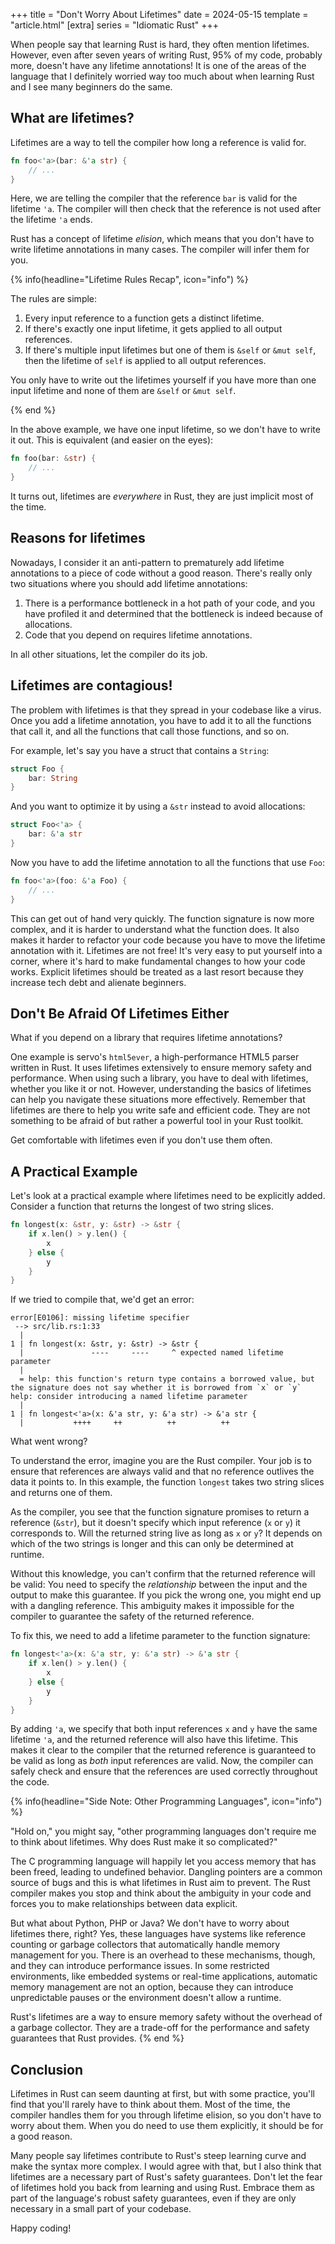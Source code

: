 +++
title = "Don't Worry About Lifetimes"
date = 2024-05-15
template = "article.html"
[extra]
series = "Idiomatic Rust"
+++

When people say that learning Rust is hard, they often mention lifetimes. However, even after seven years of writing Rust, 95% of my code, probably more, doesn't have any lifetime annotations! It is one of the areas of the language that I definitely worried way too much about when learning Rust and I see many beginners do the same.

## What are lifetimes?

Lifetimes are a way to tell the compiler how long a reference is valid for.

```rust
fn foo<'a>(bar: &'a str) {
    // ...
}
```

Here, we are telling the compiler that the reference `bar` is valid for the lifetime `'a`. The compiler will then check that the reference is not used after the lifetime `'a` ends.

Rust has a concept of lifetime *elision*, which means that you don't have to write lifetime annotations in many cases. The compiler will infer them for you.

{% info(headline="Lifetime Rules Recap", icon="info") %}

The rules are simple:

1. Every input reference to a function gets a distinct lifetime.
2. If there's exactly one input lifetime, it gets applied to all output references.
3. If there's multiple input lifetimes but one of them is `&self` or `&mut self`, then the lifetime of `self` is applied to all output references.

You only have to write out the lifetimes yourself if you have more than one input lifetime and none of them are `&self` or `&mut self`.

{% end %}

In the above example, we have one input lifetime, so we don't have to write it out. This is equivalent (and easier on the eyes):

```rust
fn foo(bar: &str) {
    // ...
}
```

It turns out, lifetimes are *everywhere* in Rust, they are just implicit most of the time.

## Reasons for lifetimes

Nowadays, I consider it an anti-pattern to prematurely add lifetime annotations to a piece of code without a good reason. There's really only two situations where you should add lifetime annotations:

1. There is a performance bottleneck in a hot path of your code, and you have profiled it and determined that the bottleneck is indeed because of allocations.
2. Code that you depend on requires lifetime annotations.

In all other situations, let the compiler do its job.

## Lifetimes are contagious!

The problem with lifetimes is that they spread in your codebase like a virus. Once you add a lifetime annotation, you have to add it to all the functions that call it, and all the functions that call those functions, and so on.

For example, let's say you have a struct that contains a `String`:

```rust
struct Foo {
    bar: String
}
```

And you want to optimize it by using a `&str` instead to avoid allocations:

```rust
struct Foo<'a> {
    bar: &'a str
}
```

Now you have to add the lifetime annotation to all the functions that use `Foo`:

```rust
fn foo<'a>(foo: &'a Foo) {
    // ...
}
```

This can get out of hand very quickly. The function signature is now more complex, and it is harder to understand what the function does. It also makes it harder to refactor your code because you have to move the lifetime annotation with it. Lifetimes are not free! It's very easy to put yourself into a corner, where it's hard to make fundamental changes to how your code works. Explicit lifetimes should be treated as a last resort because they increase tech debt and alienate beginners.

## Don't Be Afraid Of Lifetimes Either

What if you depend on a library that requires lifetime annotations?

One example is servo's `html5ever`, a high-performance HTML5 parser written in Rust. It uses lifetimes extensively to ensure memory safety and performance. When using such a library, you have to deal with lifetimes, whether you like it or not. However, understanding the basics of lifetimes can help you navigate these situations more effectively. Remember that lifetimes are there to help you write safe and efficient code. They are not something to be afraid of but rather a powerful tool in your Rust toolkit.

Get comfortable with lifetimes even if you don't use them often.

## A Practical Example

Let's look at a practical example where lifetimes need to be explicitly added. Consider a function that returns the longest of two string slices.

```rust
fn longest(x: &str, y: &str) -> &str {
    if x.len() > y.len() {
        x
    } else {
        y
    }
}
```

If we tried to compile that, we'd get an error:

```
error[E0106]: missing lifetime specifier
 --> src/lib.rs:1:33
  |
1 | fn longest(x: &str, y: &str) -> &str {
  |               ----     ----     ^ expected named lifetime parameter
  |
  = help: this function's return type contains a borrowed value, but the signature does not say whether it is borrowed from `x` or `y`
help: consider introducing a named lifetime parameter
  |
1 | fn longest<'a>(x: &'a str, y: &'a str) -> &'a str {
  |           ++++     ++          ++          ++
```

What went wrong?

To understand the error, imagine you are the Rust compiler. Your job is to ensure that references are always valid and that no reference outlives the data it points to. In this example, the function `longest` takes two string slices and returns one of them. 

As the compiler, you see that the function signature promises to return a
reference (`&str`), but it doesn't specify which input reference (`x` or `y`) it
corresponds to. Will the returned string live as long as `x` or `y`? It depends
on which of the two strings is longer and this can only be determined at
runtime.

Without this knowledge, you can't confirm that the returned reference will be
valid: You need to specify the *relationship* between the input and the output
to make this guarantee. If you pick the wrong one, you might end up with a
dangling reference. This ambiguity makes it impossible for the compiler to guarantee the
safety of the returned reference. 


To fix this, we need to add a lifetime parameter to the function signature:

```rust
fn longest<'a>(x: &'a str, y: &'a str) -> &'a str {
    if x.len() > y.len() {
        x
    } else {
        y
    }
}
```

By adding `'a`, we specify that both input references `x` and `y` have the same lifetime `'a`, and the returned reference will also have this lifetime. This makes it clear to the compiler that the returned reference is guaranteed to be valid as long as *both* input references are valid. Now, the compiler can safely check and ensure that the references are used correctly throughout the code.

{% info(headline="Side Note: Other Programming Languages", icon="info") %}

"Hold on," you might say, "other programming languages don't require me to think about lifetimes. Why does Rust make it so complicated?"

The C programming language will happily let you access memory that has been freed, leading to undefined behavior.
Dangling pointers are a common source of bugs and this is what lifetimes in Rust aim to prevent.
The Rust compiler makes you stop and think about the ambiguity in your code and forces you to make 
relationships between data explicit.

But what about Python, PHP or Java? We don't have to worry about lifetimes
there, right? Yes, these languages have systems like reference counting or
garbage collectors that automatically handle memory management for you. There is
an overhead to these mechanisms, though, and they can introduce performance
issues. In some restricted environments, like embedded systems or real-time
applications, automatic memory management are not an option, because they can
introduce unpredictable pauses or the environment doesn't allow a runtime.

Rust's lifetimes are a way to ensure memory safety without the overhead of a garbage collector. They are a trade-off for the performance and safety guarantees that Rust provides.
{% end %}

## Conclusion

Lifetimes in Rust can seem daunting at first, but with some practice, you'll find that you'll rarely have to think about them. Most of the time, the compiler handles them for you through lifetime elision, so you don't have to worry about them. When you do need to use them explicitly, it should be for a good reason.

Many people say lifetimes contribute to Rust's steep learning curve and make the syntax more complex. I would agree with that, but I also think that lifetimes are a necessary part of Rust's safety guarantees. Don't let the fear of lifetimes hold you back from learning and using Rust. Embrace them as part of the language's robust safety guarantees, even if they are only necessary in a small part of your codebase.

Happy coding!